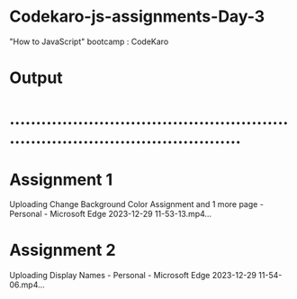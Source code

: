 # Codekaro-js-assignments-Day-3
"How to JavaScript" bootcamp : CodeKaro

# Output
# .................................................................................................
# Assignment 1
Uploading Change Background Color Assignment and 1 more page - Personal - Microsoft​ Edge 2023-12-29 11-53-13.mp4…

# Assignment 2
Uploading Display Names - Personal - Microsoft​ Edge 2023-12-29 11-54-06.mp4…

